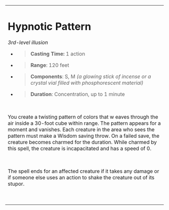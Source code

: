 <table><tbody><tr class="odd"><td><h1 id="hypnotic-pattern"><strong>Hypnotic Pattern</strong></h1><p><em>3rd-level illusion</em></p><ul><li><blockquote><p><strong>Casting Time:</strong> 1 action</p></blockquote></li><li><blockquote><p><strong>Range</strong>: 120 feet</p></blockquote></li><li><blockquote><p><strong>Components</strong>: S, M <em>(a glowing stick of incense or a crystal vial filled with phosphorescent material)</em></p></blockquote></li><li><blockquote><p><strong>Duration</strong>: Concentration, up to 1 minute</p></blockquote></li></ul><p> </p><p>You create a twisting pattern of colors that w eaves through the air inside a 30-foot cube within range. The pattern appears for a moment and vanishes. Each creature in the area who sees the pattern must make a Wisdom saving throw. On a failed save, the creature becomes charmed for the duration. While charmed by this spell, the creature is incapacitated and has a speed of 0.</p><p> </p><p>The spell ends for an affected creature if it takes any damage or if someone else uses an action to shake the creature out of its stupor.</p><p> </p></td></tr></tbody></table>